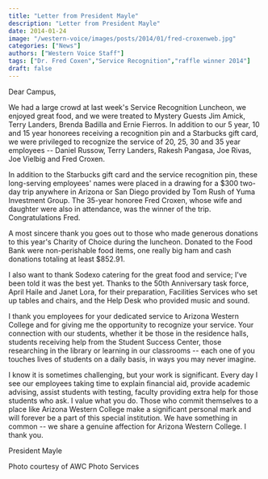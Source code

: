 ```yaml
---
title: "Letter from President Mayle"
description: "Letter from President Mayle"
date: 2014-01-24
image: "/western-voice/images/posts/2014/01/fred-croxenweb.jpg"
categories: ["News"]
authors: ["Western Voice Staff"]
tags: ["Dr. Fred Coxen","Service Recognition","raffle winner 2014"]
draft: false
---
```

Dear Campus,

We had a large crowd at last week's Service Recognition Luncheon, we enjoyed great food, and we were treated to Mystery Guests Jim Amick, Terry Landers, Brenda Badilla and Ernie Fierros. In addition to our 5 year, 10 and 15 year honorees receiving a recognition pin and a Starbucks gift card, we were privileged to recognize the service of 20, 25, 30 and 35 year employees -- Daniel Russow, Terry Landers, Rakesh Pangasa, Joe Rivas, Joe Vielbig and Fred Croxen.

In addition to the Starbucks gift card and the service recognition pin, these long-serving employees' names were placed in a drawing for a $300 two-day trip anywhere in Arizona or San Diego provided by Tom Rush of Yuma Investment Group. The 35-year honoree Fred Croxen, whose wife and daughter were also in attendance, was the winner of the trip. Congratulations Fred.

A most sincere thank you goes out to those who made generous donations to this year's Charity of Choice during the luncheon. Donated to the Food Bank were non-perishable food items, one really big ham and cash donations totaling at least $852.91.

I also want to thank Sodexo catering for the great food and service; I've been told it was the best yet. Thanks to the 50th Anniversary task force, April Haile and Janet Lora, for their preparation, Facilities Services who set up tables and chairs, and the Help Desk who provided music and sound.

I thank you employees for your dedicated service to Arizona Western College and for giving me the opportunity to recognize your service. Your connection with our students, whether it be those in the residence halls, students receiving help from the Student Success Center, those researching in the library or learning in our classrooms -- each one of you touches lives of students on a daily basis, in ways you may never imagine.

I know it is sometimes challenging, but your work is significant. Every day I see our employees taking time to explain financial aid, provide academic advising, assist students with testing, faculty providing extra help for those students who ask. I value what you do. Those who commit themselves to a place like Arizona Western College make a significant personal mark and will forever be a part of this special institution. We have something in common -- we share a genuine affection for Arizona Western College. I thank you.

President Mayle

Photo courtesy of AWC Photo Services